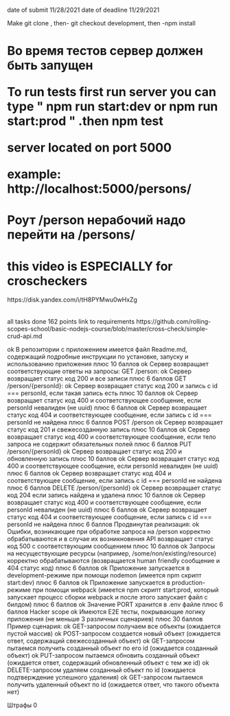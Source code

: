 date of submit 11/28/2021
date of deadline  11/29/2021

Make git clone , then- git checkout development, then -npm install
<h1>Во время тестов сервер должен быть запущен

To run  tests  first run server  you can type  " npm run start:dev   or   npm run start:prod  "   .then    npm test 


server located on port 5000

example:   http://localhost:5000/persons/


<h1>Роут /person нерабочий надо перейти на /persons/</h1>

<h1>this video is ESPECIALLY for croscheckers</h1>
https://disk.yandex.com/i/tH8PYMwu0wHxZg

</br>
</br>
</br>
all tasks done  162  points
link to requirements https://github.com/rolling-scopes-school/basic-nodejs-course/blob/master/cross-check/simple-crud-api.md

ok В репозитории с приложением имеется файл Readme.md, содержащий подробные инструкции по установке, запуску и использованию приложения плюс 10 баллов
ok Сервер возвращает соответствующие ответы на запросы:
GET /person:
ok Сервер возвращает статус код 200 и все записи плюс 6 баллов
GET /person/{personId}:
ok Сервер возвращает статус код 200 и запись с id === personId, если такая запись есть плюс 10 баллов
ok Сервер возвращает статус код 400 и соответствующее сообщение, если personId невалиден (не uuid) плюс 6 баллов
 ok Сервер возвращает статус код 404 и соответствующее сообщение, если запись с id === personId не найдена плюс 6 баллов
POST /person
 ok Сервер возвращает статус код 201 и свежесозданную запись плюс 10 баллов
ok Сервер возвращает статус код 400 и соответствующее сообщение, если тело запроса не содержит обязательных полей плюс 6 баллов
PUT /person/{personId}
ok Сервер возвращает статус код 200 и обновленную запись плюс 10 баллов
ok Сервер возвращает статус код 400 и соответствующее сообщение, если personId невалиден (не uuid) плюс 6 баллов
ok Сервер возвращает статус код 404 и соответствующее сообщение, если запись с id === personId не найдена плюс 6 баллов
DELETE /person/{personId}
ok Сервер возвращает статус код 204 если запись найдена и удалена плюс 10 баллов
ok Сервер возвращает статус код 400 и соответствующее сообщение, если personId невалиден (не uuid) плюс 6 баллов
ok Сервер возвращает статус код 404 и соответствующее сообщение, если запись с id === personId не найдена плюс 6 баллов
Продвинутая реализация:
ok Ошибки, возникающие при обработке запроса на /person корректно обрабатываются и в случае их возникновения API возвращает статус код 500 с соответствующим сообщением плюс 10 баллов
ok Запросы на несуществующие ресурсы (например, /some/non/existing/resource) корректно обрабатываются (возвращается human friendly сообщение и 404 статус код) плюс 6 баллов
ok Приложение запускается в development-режиме при помощи nodemon (имеется npm скрипт start:dev) плюс 6 баллов
ok Приложение запускается в production-режиме при помощи webpack (имеется npm скрипт start:prod, который запускает процесс сборки webpack и после этого запускает файл с билдом) плюс 6 баллов
ok Значение PORT хранится в .env файле плюс 6 баллов
Hacker scope
ok Имеются E2E тесты, покрывающие логику приложения (не меньше 3 различных сценариев) плюс 30 баллов Пример сценария:
ok GET-запросом получаем все объекты (ожидается пустой массив)
ok POST-запросом создается новый объект (ожидается ответ, содержащий свежесозданный объект)
ok GET-запросом пытаемся получить созданный объект по его id (ожидается созданный объект)
ok PUT-запросом пытаемся обновить созданный объект (ожидается ответ, содержащий обновленный объект с тем же id)
ok DELETE-запросом удаляем созданный объект по id (ожидается подтверждение успешного удаления)
ok GET-запросом пытаемся получить удаленный объект по id (ожидается ответ, что такого объекта нет)

Штрафы  0
